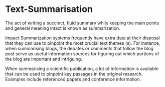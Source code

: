 # Text-Summarisation

The act of writing a succinct, fluid summary while keeping the main points and general meaning intact is known as summarization.

Impact Summarization systems frequently have extra data at their disposal that they can use to pinpoint the most crucial text themes (s). For instance, when summarising blogs, the debates or comments that follow the blog post serve as useful information sources for figuring out which portions of the blog are important and intriguing.


When summarising a scientific publication, a lot of information is available that can be used to pinpoint key passages in the original research. Examples include referenced papers and conference information.
